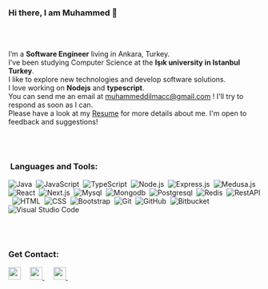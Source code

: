 ### Hi there, I am Muhammed 👋

<br/>
<br/>

I’m a **Software Engineer** living in Ankara, Turkey.<br/>
I’ve been studying Computer Science at the **Işık university in Istanbul Turkey**.<br/>
I like to explore new technologies and develop software solutions.<br/>
I love working on **Nodejs** and **typescript**. <br/>
You can send me an email at muhammeddilmacc@gmail.com ! I'll try to respond as soon as I can.<br/>
Please have a look at my [Resume](https://docs.google.com/document/d//muhammeddilmacc/1u78PmE4o3dkzCFYOLNN3HB2BRo1FaZNRPSpImbHKWIc/) for more details about me. I'm open to feedback and suggestions!<br/>


<br/>
<br/>

### &nbsp;Languages and Tools:
<p align="left">


![Java](https://img.shields.io/badge/-Java-05122A?style=flat&logo=java)&nbsp;
![JavaScript](https://img.shields.io/badge/-JavaScript-05122A?style=flat&logo=javascript)&nbsp;
![TypeScript](https://img.shields.io/badge/-TypeScript-05122A?style=flat&logo=typescript)&nbsp;
![Node.js](https://img.shields.io/badge/-Node.js-05122A?style=flat&logo=node.js)&nbsp;
![Express.js](https://img.shields.io/badge/-Express.js-05122A?style=flat&logo=express)&nbsp;
![Medusa.js](https://img.shields.io/badge/-medusajs-05122A?style=flat&logo=medusajs)&nbsp;
![React](https://img.shields.io/badge/-React-05122A?style=flat&logo=react)&nbsp;
![Next.js](https://img.shields.io/badge/-Next.js-05122A?style=flat&logo=next)&nbsp;
![Mysql](https://img.shields.io/badge/-Mysql-05122A?style=flat&logo=mysql)&nbsp;
![Mongodb](https://img.shields.io/badge/-mongodb-05122A?style=flat&logo=mongodb)&nbsp;
![Postgresql](https://img.shields.io/badge/-Postgresql-05122A?style=flat&logo=Postgresql)&nbsp;
![Redis](https://img.shields.io/badge/-Redis-05122A?style=flat&logo=redis)&nbsp;
![RestAPI](https://img.shields.io/badge/-RestAPI-05122A?style=flat&logo=RestAPI)&nbsp;
![HTML](https://img.shields.io/badge/-HTML-05122A?style=flat&logo=HTML5)&nbsp;
![CSS](https://img.shields.io/badge/-CSS-05122A?style=flat&logo=CSS3&logoColor=1572B6)&nbsp;
![Bootstrap](https://img.shields.io/badge/-Bootstrap-05122A?style=flat&logo=bootstrap&logoColor=563D7C)&nbsp;
![Git](https://img.shields.io/badge/-Git-05122A?style=flat&logo=git)&nbsp;
![GitHub](https://img.shields.io/badge/-GitHub-05122A?style=flat&logo=github)&nbsp;
![Bitbucket](https://img.shields.io/badge/-bitbucket-05122A?style=flat&logo=bitbucket)&nbsp;
![Visual Studio Code](https://img.shields.io/badge/-Visual%20Studio%20Code-05122A?style=flat&logo=visual-studio-code&logoColor=007ACC)&nbsp;

<br/>
<br/>

### Get Contact:
<p align="left">

<a href="https://twitter.com/muhammeddilmacc"><img width="25px" src="https://www.vectorlogo.zone/logos/twitter/twitter-icon.svg"/></a>&ensp;&ensp;
<a 
  href="https://www.linkedin.com/in/muhammeddilmac/">
<img width="25px" src="https://www.vectorlogo.zone/logos/linkedin/linkedin-icon.svg" />
</a>&ensp;&ensp;
<a href="mailto:muhammeddilmacc@gmail.com">
<img width="25px" src="https://www.vectorlogo.zone/logos/gmail/gmail-icon.svg" />
</a>&ensp;&ensp;



<!-- Most used tachnologies end information table. -->
<!-- 
<div style="display:flex;align-items:center;">
  <a href="https://github.com/muhammeddilmacc?tab=repositories">
    <img src="https://github-readme-stats.vercel.app/api?username=muhammeddilmacc&show_icons=true&theme=material-palenight&count_private=true&hide_border=true" />
  </a>
  <a href="https://github.com/muhammeddilmacc?tab=repositories">
    <img src="https://github-readme-stats.vercel.app/api/top-langs?username=muhammeddilmacc&show_icons=true&theme=material-palenight&hide_border=true&layout=compact" />
  </a>
</div> -->
